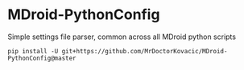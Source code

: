 # MDroid-PythonConfig

Simple settings file parser, common across all MDroid python scripts

`pip install -U git+https://github.com/MrDoctorKovacic/MDroid-PythonConfig@master`
